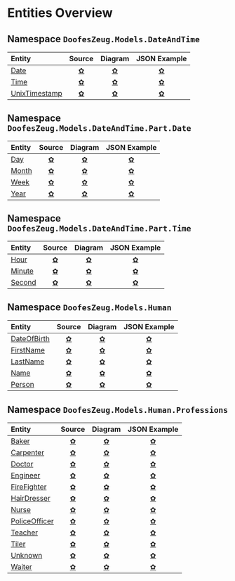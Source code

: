 ﻿# Entities Overview


## Namespace `DoofesZeug.Models.DateAndTime`

|Entity|Source|Diagram|JSON Example|
|:-----|:----:|:-----:|:----------:|
|[Date](./DoofesZeug.Models.DateAndTime/Date.md)|[&#x273F;](../../../DoofesZeug.Library/Src/Models/DateAndTime/Date.cs)|[&#x273F;](./DoofesZeug.Models.DateAndTime/Date.png)|[&#x273F;](./DoofesZeug.Models.DateAndTime/Date.json)|
|[Time](./DoofesZeug.Models.DateAndTime/Time.md)|[&#x273F;](../../../DoofesZeug.Library/Src/Models/DateAndTime/Time.cs)|[&#x273F;](./DoofesZeug.Models.DateAndTime/Time.png)|[&#x273F;](./DoofesZeug.Models.DateAndTime/Time.json)|
|[UnixTimestamp](./DoofesZeug.Models.DateAndTime/UnixTimestamp.md)|[&#x273F;](../../../DoofesZeug.Library/Src/Models/DateAndTime/UnixTimestamp.cs)|[&#x273F;](./DoofesZeug.Models.DateAndTime/UnixTimestamp.png)|[&#x273F;](./DoofesZeug.Models.DateAndTime/UnixTimestamp.json)|


## Namespace `DoofesZeug.Models.DateAndTime.Part.Date`

|Entity|Source|Diagram|JSON Example|
|:-----|:----:|:-----:|:----------:|
|[Day](./DoofesZeug.Models.DateAndTime.Part.Date/Day.md)|[&#x273F;](../../../DoofesZeug.Library/Src/Models/DateAndTime/Part/Date/Day.cs)|[&#x273F;](./DoofesZeug.Models.DateAndTime.Part.Date/Day.png)|[&#x273F;](./DoofesZeug.Models.DateAndTime.Part.Date/Day.json)|
|[Month](./DoofesZeug.Models.DateAndTime.Part.Date/Month.md)|[&#x273F;](../../../DoofesZeug.Library/Src/Models/DateAndTime/Part/Date/Month.cs)|[&#x273F;](./DoofesZeug.Models.DateAndTime.Part.Date/Month.png)|[&#x273F;](./DoofesZeug.Models.DateAndTime.Part.Date/Month.json)|
|[Week](./DoofesZeug.Models.DateAndTime.Part.Date/Week.md)|[&#x273F;](../../../DoofesZeug.Library/Src/Models/DateAndTime/Part/Date/Week.cs)|[&#x273F;](./DoofesZeug.Models.DateAndTime.Part.Date/Week.png)|[&#x273F;](./DoofesZeug.Models.DateAndTime.Part.Date/Week.json)|
|[Year](./DoofesZeug.Models.DateAndTime.Part.Date/Year.md)|[&#x273F;](../../../DoofesZeug.Library/Src/Models/DateAndTime/Part/Date/Year.cs)|[&#x273F;](./DoofesZeug.Models.DateAndTime.Part.Date/Year.png)|[&#x273F;](./DoofesZeug.Models.DateAndTime.Part.Date/Year.json)|


## Namespace `DoofesZeug.Models.DateAndTime.Part.Time`

|Entity|Source|Diagram|JSON Example|
|:-----|:----:|:-----:|:----------:|
|[Hour](./DoofesZeug.Models.DateAndTime.Part.Time/Hour.md)|[&#x273F;](../../../DoofesZeug.Library/Src/Models/DateAndTime/Part/Time/Hour.cs)|[&#x273F;](./DoofesZeug.Models.DateAndTime.Part.Time/Hour.png)|[&#x273F;](./DoofesZeug.Models.DateAndTime.Part.Time/Hour.json)|
|[Minute](./DoofesZeug.Models.DateAndTime.Part.Time/Minute.md)|[&#x273F;](../../../DoofesZeug.Library/Src/Models/DateAndTime/Part/Time/Minute.cs)|[&#x273F;](./DoofesZeug.Models.DateAndTime.Part.Time/Minute.png)|[&#x273F;](./DoofesZeug.Models.DateAndTime.Part.Time/Minute.json)|
|[Second](./DoofesZeug.Models.DateAndTime.Part.Time/Second.md)|[&#x273F;](../../../DoofesZeug.Library/Src/Models/DateAndTime/Part/Time/Second.cs)|[&#x273F;](./DoofesZeug.Models.DateAndTime.Part.Time/Second.png)|[&#x273F;](./DoofesZeug.Models.DateAndTime.Part.Time/Second.json)|


## Namespace `DoofesZeug.Models.Human`

|Entity|Source|Diagram|JSON Example|
|:-----|:----:|:-----:|:----------:|
|[DateOfBirth](./DoofesZeug.Models.Human/DateOfBirth.md)|[&#x273F;](../../../DoofesZeug.Library/Src/Models/Human/DateOfBirth.cs)|[&#x273F;](./DoofesZeug.Models.Human/DateOfBirth.png)|[&#x273F;](./DoofesZeug.Models.Human/DateOfBirth.json)|
|[FirstName](./DoofesZeug.Models.Human/FirstName.md)|[&#x273F;](../../../DoofesZeug.Library/Src/Models/Human/FirstName.cs)|[&#x273F;](./DoofesZeug.Models.Human/FirstName.png)|[&#x273F;](./DoofesZeug.Models.Human/FirstName.json)|
|[LastName](./DoofesZeug.Models.Human/LastName.md)|[&#x273F;](../../../DoofesZeug.Library/Src/Models/Human/LastName.cs)|[&#x273F;](./DoofesZeug.Models.Human/LastName.png)|[&#x273F;](./DoofesZeug.Models.Human/LastName.json)|
|[Name](./DoofesZeug.Models.Human/Name.md)|[&#x273F;](../../../DoofesZeug.Library/Src/Models/Human/Name.cs)|[&#x273F;](./DoofesZeug.Models.Human/Name.png)|[&#x273F;](./DoofesZeug.Models.Human/Name.json)|
|[Person](./DoofesZeug.Models.Human/Person.md)|[&#x273F;](../../../DoofesZeug.Library/Src/Models/Human/Person.cs)|[&#x273F;](./DoofesZeug.Models.Human/Person.png)|[&#x273F;](./DoofesZeug.Models.Human/Person.json)|


## Namespace `DoofesZeug.Models.Human.Professions`

|Entity|Source|Diagram|JSON Example|
|:-----|:----:|:-----:|:----------:|
|[Baker](./DoofesZeug.Models.Human.Professions/Baker.md)|[&#x273F;](../../../DoofesZeug.Library/Src/Models/Human/Professions/Baker.cs)|[&#x273F;](./DoofesZeug.Models.Human.Professions/Baker.png)|[&#x273F;](./DoofesZeug.Models.Human.Professions/Baker.json)|
|[Carpenter](./DoofesZeug.Models.Human.Professions/Carpenter.md)|[&#x273F;](../../../DoofesZeug.Library/Src/Models/Human/Professions/Carpenter.cs)|[&#x273F;](./DoofesZeug.Models.Human.Professions/Carpenter.png)|[&#x273F;](./DoofesZeug.Models.Human.Professions/Carpenter.json)|
|[Doctor](./DoofesZeug.Models.Human.Professions/Doctor.md)|[&#x273F;](../../../DoofesZeug.Library/Src/Models/Human/Professions/Doctor.cs)|[&#x273F;](./DoofesZeug.Models.Human.Professions/Doctor.png)|[&#x273F;](./DoofesZeug.Models.Human.Professions/Doctor.json)|
|[Engineer](./DoofesZeug.Models.Human.Professions/Engineer.md)|[&#x273F;](../../../DoofesZeug.Library/Src/Models/Human/Professions/Engineer.cs)|[&#x273F;](./DoofesZeug.Models.Human.Professions/Engineer.png)|[&#x273F;](./DoofesZeug.Models.Human.Professions/Engineer.json)|
|[FireFighter](./DoofesZeug.Models.Human.Professions/FireFighter.md)|[&#x273F;](../../../DoofesZeug.Library/Src/Models/Human/Professions/FireFighter.cs)|[&#x273F;](./DoofesZeug.Models.Human.Professions/FireFighter.png)|[&#x273F;](./DoofesZeug.Models.Human.Professions/FireFighter.json)|
|[HairDresser](./DoofesZeug.Models.Human.Professions/HairDresser.md)|[&#x273F;](../../../DoofesZeug.Library/Src/Models/Human/Professions/HairDresser.cs)|[&#x273F;](./DoofesZeug.Models.Human.Professions/HairDresser.png)|[&#x273F;](./DoofesZeug.Models.Human.Professions/HairDresser.json)|
|[Nurse](./DoofesZeug.Models.Human.Professions/Nurse.md)|[&#x273F;](../../../DoofesZeug.Library/Src/Models/Human/Professions/Nurse.cs)|[&#x273F;](./DoofesZeug.Models.Human.Professions/Nurse.png)|[&#x273F;](./DoofesZeug.Models.Human.Professions/Nurse.json)|
|[PoliceOfficer](./DoofesZeug.Models.Human.Professions/PoliceOfficer.md)|[&#x273F;](../../../DoofesZeug.Library/Src/Models/Human/Professions/PoliceOfficer.cs)|[&#x273F;](./DoofesZeug.Models.Human.Professions/PoliceOfficer.png)|[&#x273F;](./DoofesZeug.Models.Human.Professions/PoliceOfficer.json)|
|[Teacher](./DoofesZeug.Models.Human.Professions/Teacher.md)|[&#x273F;](../../../DoofesZeug.Library/Src/Models/Human/Professions/Teacher.cs)|[&#x273F;](./DoofesZeug.Models.Human.Professions/Teacher.png)|[&#x273F;](./DoofesZeug.Models.Human.Professions/Teacher.json)|
|[Tiler](./DoofesZeug.Models.Human.Professions/Tiler.md)|[&#x273F;](../../../DoofesZeug.Library/Src/Models/Human/Professions/Tiler.cs)|[&#x273F;](./DoofesZeug.Models.Human.Professions/Tiler.png)|[&#x273F;](./DoofesZeug.Models.Human.Professions/Tiler.json)|
|[Unknown](./DoofesZeug.Models.Human.Professions/Unknown.md)|[&#x273F;](../../../DoofesZeug.Library/Src/Models/Human/Professions/Unknown.cs)|[&#x273F;](./DoofesZeug.Models.Human.Professions/Unknown.png)|[&#x273F;](./DoofesZeug.Models.Human.Professions/Unknown.json)|
|[Waiter](./DoofesZeug.Models.Human.Professions/Waiter.md)|[&#x273F;](../../../DoofesZeug.Library/Src/Models/Human/Professions/Waiter.cs)|[&#x273F;](./DoofesZeug.Models.Human.Professions/Waiter.png)|[&#x273F;](./DoofesZeug.Models.Human.Professions/Waiter.json)|
